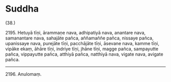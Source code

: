 

# Suddha







(38.)

2195\. Hetuyā tīṇi, ārammaṇe nava, adhipatiyā nava, anantare nava, samanantare nava, sahajāte pañca, aññamaññe pañca, nissaye pañca, upanissaye nava, purejāte tīṇi, pacchājāte tīṇi, āsevane nava, kamme tīṇi, vipāke ekaṃ, āhāre tīṇi, indriye tīṇi, jhāne tīṇi, magge pañca, sampayutte pañca, vippayutte pañca, atthiyā pañca, natthiyā nava, vigate nava, avigate pañca.

---

2196\. Anulomaṃ.





